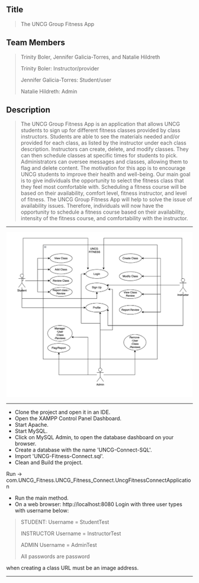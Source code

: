 ## Title

> The UNCG Group Fitness App

## Team Members

> Trinity Boler, Jennifer Galicia-Torres, and Natalie Hildreth
>
> Trinity Boler: Instructor/provider
>
> Jennifer Galicia-Torres: Student/user
>
> Natalie Hildreth: Admin


## Description
> The UNCG Group Fitness App is an application that allows UNCG students to sign up for different fitness classes provided by class instructors. 
Students are able to see the materials needed and/or provided for each class, as listed by the instructor under each class description. Instructors can create, delete, and modify classes. They can then schedule classes at specific times for students to pick. Administrators can oversee messages and classes, allowing them to flag and delete content. 
The motivation for this app is to encourage UNCG students to improve their health and well-being. Our main goal is to give individuals the opportunity to select the fitness class that they feel most comfortable with. Scheduling a fitness course will be based on their availability, comfort level, fitness instructor, and level of fitness. 
The UNCG Group Fitness App will help to solve the issue of availability issues. Therefore, individuals will now have the opportunity to schedule a fitness course based on their availability, intensity of the fitness course, and comfortability with the instructor.
﻿
---


![Alt text](FitnessULMFinal.png)

---

- Clone the project and open it in an IDE.
- Open the XAMPP Control Panel Dashboard.
- Start Apache.
- Start MySQL.
- Click on MySQL Admin, to open the database dashboard on your browser.
- Create a database with the name 'UNCG-Connect-SQL'.
- Import 'UNCG-Fitness-Connect.sql'.
- Clean and Build the project.

Run -> com.UNCG_Fitness.UNCG_Fitness_Connect.UncgFitnessConnectApplication

- Run the main method.
- On a web browser: http://localhost:8080
Login with three user types with username below:

> STUDENT: Username = StudentTest
> 
> INSTRUCTOR Username = InstructorTest
> 
> ADMIN  Username = AdminTest
> 
> All passwords are password
> 

when creating a class URL must be an image address.



---



